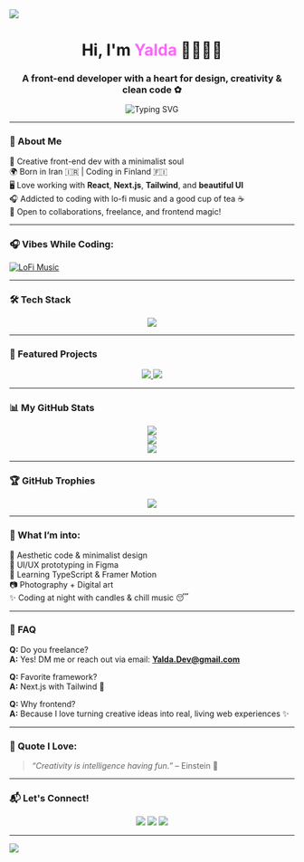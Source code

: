 <!-- بنر بالا با رنگ دخترونه و گرادیانت -->
<img src="https://capsule-render.vercel.app/api?type=waving&color=fc67fa,ffffff&height=180&section=header&text=Yalda.Dev%20%7C%20Code%20with%20Beauty!&fontSize=38&fontColor=ffffff&animation=twinkling" />

<h1 align="center">Hi, I'm <span style="color:#fc67fa">Yalda</span> 👩🏻‍💻✨</h1>
<h3 align="center">A front-end developer with a heart for design, creativity & clean code ✿</h3>

<p align="center">
  <img src="https://readme-typing-svg.demolab.com?font=Fira+Code&weight=500&duration=3000&pause=1000&color=FF8FD9&center=true&vCenter=true&multiline=true&width=700&lines=Yalda.Dev%20%7C%20Front-End%20Artist%20%F0%9F%92%8E;React%20%2F%20Next%20%2F%20Tailwind%20%2F%20JavaScript;Code%20is%20not%20just%20logic%2C%20it's%20magic%20%F0%9F%8C%88" alt="Typing SVG" />
</p>

---

### 🎀 About Me

🌸 Creative front-end dev with a minimalist soul  
🌍 Born in Iran 🇮🇷 | Coding in Finland 🇫🇮  
🖥️ Love working with **React**, **Next.js**, **Tailwind**, and **beautiful UI**  
🎧 Addicted to coding with lo-fi music and a good cup of tea ☕  
🦋 Open to collaborations, freelance, and frontend magic!

---

### 🎧 Vibes While Coding:

[![LoFi Music](https://img.shields.io/badge/🎧%20LoFi%20Coding%20Playlist-FF69B4?style=for-the-badge&logo=music&logoColor=white)](https://www.youtube.com/watch?v=jfKfPfyJRdk)

---

### 🛠️ Tech Stack

<p align="center">
  <img src="https://skillicons.dev/icons?i=html,css,js,ts,react,nextjs,tailwind,figma,git,github,vscode,linux" />
</p>

---

### 📂 Featured Projects

<p align="center">
  <a href="https://github.com/yaldarazmjooui5541/Online-store">
    <img src="https://github-readme-stats.vercel.app/api/pin/?username=yaldarazmjooui5541&repo=Online-store&theme=tokyonight" />
  </a>
  <a href="https://github.com/yaldarazmjooui5541/Personal-Website">
    <img src="https://github-readme-stats.vercel.app/api/pin/?username=yaldarazmjooui5541&repo=Personal-Website&theme=tokyonight" />
  </a>
</p>

---

### 📊 My GitHub Stats

<p align="center">
  <img src="https://github-readme-stats.vercel.app/api?username=yaldarazmjooui5541&show_icons=true&theme=radical&count_private=true" />
  <br />
  <img src="https://github-readme-streak-stats.herokuapp.com/?user=yaldarazmjooui5541&theme=radical" />
  <br />
  <img src="https://github-readme-stats.vercel.app/api/top-langs/?username=yaldarazmjooui5541&layout=compact&theme=radical" />
</p>

---

### 🏆 GitHub Trophies

<p align="center">
  <img src="https://github-profile-trophy.vercel.app/?username=yaldarazmjooui5541&theme=dracula&row=1&column=6&margin-w=10" />
</p>

---

### 🌈 What I’m into:

🌸 Aesthetic code & minimalist design  
📐 UI/UX prototyping in Figma  
🧠 Learning TypeScript & Framer Motion  
📷 Photography + Digital art  
✨ Coding at night with candles & chill music 😴

---

### 💬 FAQ

**Q:** Do you freelance?  
**A:** Yes! DM me or reach out via email: **Yalda.Dev@gmail.com**

**Q:** Favorite framework?  
**A:** Next.js with Tailwind 💖

**Q:** Why frontend?  
**A:** Because I love turning creative ideas into real, living web experiences ✨

---

### 🧿 Quote I Love:

> *“Creativity is intelligence having fun.”* – Einstein 🌸

---

### 📬 Let's Connect!

<p align="center">
  <a href="mailto:Yalda.Dev@gmail.com"><img src="https://img.shields.io/badge/Gmail-FF69B4?style=for-the-badge&logo=gmail&logoColor=white" /></a>
  <a href="https://linkedin.com/in/yalda-dev"><img src="https://img.shields.io/badge/LinkedIn-purple?style=for-the-badge&logo=linkedin&logoColor=white" /></a>
  <a href="https://instagram.com/yalda.dev"><img src="https://img.shields.io/badge/Instagram-pink?style=for-the-badge&logo=instagram&logoColor=white" /></a>
</p>

---

<img src="https://capsule-render.vercel.app/api?type=waving&color=fc67fa&height=120&section=footer"/>
